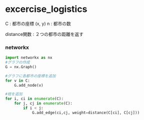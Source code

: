 ﻿# excercise_logistics

C : 都市の座標 (x, y)
n : 都市の数

distance関数 : ２つの都市の距離を返す

### networkx

```python
import networkx as nx
#グラフの作成
G = nx.Graph()

#グラフに各都市の座標を追加
for v in C:
    G.add_node(v)

#枝を追加
for i, ci in enumerate(C):
    for j, cj in enumerate(C):
        if i < j:
            G.add_edge(ci,cj, weight=distance(C[ci], C[cj]))
```

